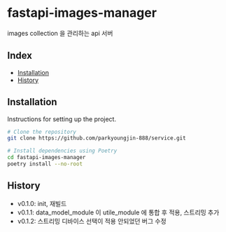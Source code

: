 # fastapi-images-manager

images collection 을 관리하는 api 서버

## Index

- [Installation](#installation)
- [History](#History)

## Installation

Instructions for setting up the project.

```bash
# Clone the repository
git clone https://github.com/parkyoungjin-888/service.git

# Install dependencies using Poetry
cd fastapi-images-manager
poetry install --no-root
```

## History
+ v0.1.0: init, 재빌드
+ v0.1.1: data_model_module 이 utile_module 에 통합 후 적용, 스트리밍 추가
+ v0.1.2: 스트리밍 디바이스 선택이 적용 안되었던 버그 수정